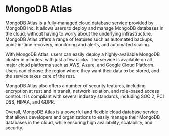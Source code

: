 # MongoDB Atlas
MongoDB Atlas is a fully-managed cloud database service provided by MongoDB Inc. It allows users to deploy and manage MongoDB databases in the cloud, without having to worry about the underlying infrastructure. MongoDB Atlas offers a range of features such as automated backups, point-in-time recovery, monitoring and alerts, and automated scaling.

With MongoDB Atlas, users can easily deploy a highly-available MongoDB cluster in minutes, with just a few clicks. The service is available on all major cloud platforms such as AWS, Azure, and Google Cloud Platform. Users can choose the region where they want their data to be stored, and the service takes care of the rest.

MongoDB Atlas also offers a number of security features, including encryption at rest and in transit, network isolation, and role-based access control. It is compliant with several industry standards, including SOC 2, PCI DSS, HIPAA, and GDPR.

Overall, MongoDB Atlas is a powerful and flexible cloud database service that allows developers and organizations to easily manage their MongoDB databases in the cloud, while ensuring high availability, scalability, and security.
